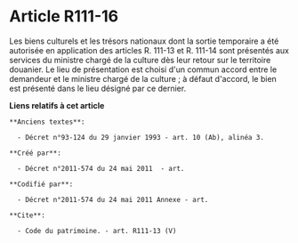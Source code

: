 # Article R111-16

Les biens culturels et les trésors nationaux dont la sortie temporaire a été autorisée en application des articles R. 111-13
et R. 111-14 sont présentés aux services du ministre chargé de la culture dès leur retour sur le territoire douanier. Le lieu
de présentation est choisi d'un commun accord entre le demandeur et le ministre chargé de la culture ; à défaut d'accord, le
bien est présenté dans le lieu désigné par ce dernier.

**Liens relatifs à cet article**

	**Anciens textes**:

	  - Décret n°93-124 du 29 janvier 1993 - art. 10 (Ab), alinéa 3.

	**Créé par**:

	  - Décret n°2011-574 du 24 mai 2011  - art.

	**Codifié par**:

	  - Décret n°2011-574 du 24 mai 2011 Annexe - art.

	**Cite**:

	  - Code du patrimoine. - art. R111-13 (V)
